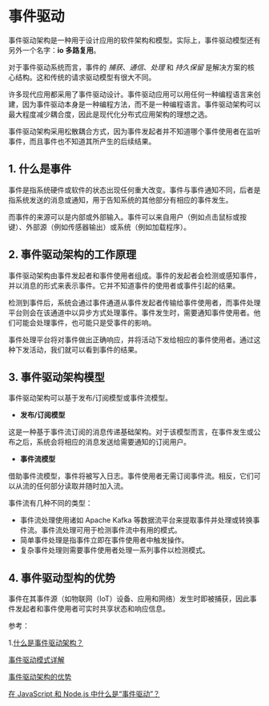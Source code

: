 # 事件驱动

事件驱动架构是一种用于设计应用的软件架构和模型。实际上，事件驱动模型还有另外一个名字：**io 多路复用**。

对于事件驱动系统而言，事件的 *捕获*、*通信*、*处理* 和 *持久保留* 是解决方案的核心结构。这和传统的请求驱动模型有很大不同。

许多现代应用都采用了事件驱动设计。事件驱动应用可以用任何一种编程语言来创建，因为事件驱动本身是一种编程方法，而不是一种编程语言。事件驱动架构可以最大程度减少耦合度，因此是现代化分布式应用架构的理想之选。

事件驱动架构采用松散耦合方式，因为事件发起者并不知道哪个事件使用者在监听事件，而且事件也不知道其所产生的后续结果。

## 1. 什么是事件

事件是指系统硬件或软件的状态出现任何重大改变。事件与事件通知不同，后者是指系统发送的消息或通知，用于告知系统的其他部分有相应的事件发生。

而事件的来源可以是内部或外部输入。事件可以来自用户（例如点击鼠标或按键）、外部源（例如传感器输出）或系统（例如加载程序）。

## 2. 事件驱动架构的工作原理

事件驱动架构由事件发起者和事件使用者组成。事件的发起者会检测或感知事件，并以消息的形式来表示事件。它并不知道事件的使用者或事件引起的结果。

检测到事件后，系统会通过事件通道从事件发起者传输给事件使用者，而事件处理平台则会在该通道中以异步方式处理事件。事件发生时，需要通知事件使用者。他们可能会处理事件，也可能只是受事件的影响。

事件处理平台将对事件做出正确响应，并将活动下发给相应的事件使用者。通过这种下发活动，我们就可以看到事件的结果。

## 3. 事件驱动架构模型

事件驱动架构可以基于发布/订阅模型或事件流模型。

- **发布/订阅模型**

这是一种基于事件流订阅的消息传递基础架构。对于该模型而言，在事件发生或公布之后，系统会将相应的消息发送给需要通知的订阅用户。

- **事件流模型**

借助事件流模型，事件将被写入日志。事件使用者无需订阅事件流。相反，它们可以从流的任何部分读取并随时加入流。

事件流有几种不同的类型：

- 事件流处理使用诸如 Apache Kafka 等数据流平台来提取事件并处理或转换事件流。事件流处理可用于检测事件流中有用的模式。
- 简单事件处理是指事件立即在事件使用者中触发操作。
- 复杂事件处理则需要事件使用者处理一系列事件以检测模式。

## 4. 事件驱动型构的优势

事件在其事件源（如物联网（IoT）设备、应用和网络）发生时即被捕获，因此事件发起者和事件使用者可实时共享状态和响应信息。

参考：

1.[什么是事件驱动架构？](https://www.redhat.com/zh/topics/integration/what-is-event-driven-architecture)

[事件驱动模式详解](https://www.infoq.cn/article/event-sourcing)

[事件驱动架构的优势](https://developer.ibm.com/zh/technologies/messaging/articles/advantages-of-an-event-driven-architecture/)

[在 JavaScript 和 Node.js 中什么是“事件驱动”？](https://www.html.cn/web/javascript/16493.html)
